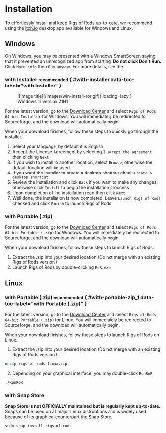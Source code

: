 # Installation

To effortlessly install and keep Rigs of Rods up-to-date, we recommend using the [itch.io](https://itch.io/app) desktop app available for Windows and Linux.

## Windows

On Windows, you may be presented with a Windows SmartScreen saying that it prevented an unrecognized app from starting. **Do not click Don't Run.** Click `More info` then `Run anyway`. For more details, see the .

### with Installer <small>recommended</small> { #with-installer data-toc-label="with Installer" }

<figure markdown>
  ![Image title](/images/win-install-ror.gif){ loading=lazy }
  <figcaption>Windows 11 version 21H1</figcaption>
</figure>

For the latest version, go to the [Download Center](https://www.rigsofrods.org/download) and select `Rigs of Rods 64-bit Installer` for Windows. You will immediately be redirected to Sourceforge, and the download will automatically begin.

When your download finishes, follow these steps to quickly go through the installer.

1. Select your language, by default it is English
2. Accept the License Agreement by selecting `I accept the agreement` then clicking `Next`
3. If you wish to install to another location, select `Browse`, otherwise the default location will be used
4. If you want the installer to create a desktop shortcut check `Create a desktop shortcut`
5. Review the installation and click `Back` if you want to make any changes, otherwise click `Install` to begin the installation proccess
6. Upon completion of the installation read then click `Next`
7. Well done, the installation is now completed. Leave `Launch Rigs of Rods` checked and click `Finish` to launch Rigs of Rods


### with Portable (.zip)

For the latest version, go to the [Download Center](https://www.rigsofrods.org/download) and select `Rigs of Rods 64-bit Portable (.zip)` for Windows. You will immediately be redirected to Sourceforge, and the download will automatically begin.

When your download finishes, follow these steps to launch Rigs of Rods.

1. Extract the .zip into your desired location (Do not merge with an existing Rigs of Rods version!)
2. Launch Rigs of Rods by double-clicking `RoR.exe`

## Linux

### with Portable (.zip) <small>recommended</small> { #with-portable-zip_1 data-toc-label="with Portable (.zip)" }

For the latest version, go to the [Download Center](https://www.rigsofrods.org/download) and select `Rigs of Rods 64-bit Portable (.zip)` for Linux. You will immediately be redirected to Sourceforge, and the download will automatically begin.

When your download finishes, follow these steps to launch Rigs of Rods on Linux.

1. Extract the .zip into your desired location (Do not merge with an existing Rigs of Rods version!)
``` sh
unzip rigs-of-rods-linux.zip
```
2. Depending on your graphical interface, you may double-click `RunRoR`
``` sh
./RunRoR
```

### with Snap Store

**Snap Store is not OFFICIALLY maintained but is regularly kept up-to-date.** Snaps can be used on all major Linux distrubtions and is widely used because of its graphical counterpart the Snap Store.

``` shell
sudo snap install rigs-of-rods
```